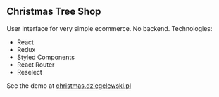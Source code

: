 
## Christmas Tree Shop

User interface for very simple ecommerce. No backend. Technologies:
- React
- Redux
- Styled Components
- React Router
- Reselect

See the demo at [christmas.dziegelewski.pl](http://christmas.dziegelewski.pl/)